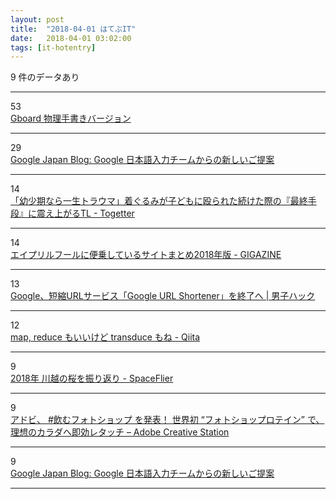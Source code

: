 ```yaml
---
layout: post
title:  "2018-04-01 はてぶIT"
date:   2018-04-01 03:02:00
tags: [it-hotentry]
---
```

9 件のデータあり

<hr><div class="row">
<div class="col-1"><span class="badge badge-pill badge-success h2">53</span></div>
<div class="col-11"><a href='https://landing.google.co.jp/tegaki/' target='_blank'>Gboard 物理手書きバージョン</a></div>
</div>
<hr>
<div class="row">
<div class="col-1"><span class="badge badge-pill badge-success h2">29</span></div>
<div class="col-11"><a href='https://japan.googleblog.com/2018/04/tegaki.html' target='_blank'>Google Japan Blog: Google 日本語入力チームからの新しいご提案</a></div>
</div>
<hr>
<div class="row">
<div class="col-1"><span class="badge badge-pill badge-success h2">14</span></div>
<div class="col-11"><a href='https://togetter.com/li/1213848' target='_blank'>「幼少期なら一生トラウマ」着ぐるみが子どもに殴られた続けた際の『最終手段』に震え上がるTL - Togetter</a></div>
</div>
<hr>
<div class="row">
<div class="col-1"><span class="badge badge-pill badge-success h2">14</span></div>
<div class="col-11"><a href='https://gigazine.net/news/20180401-aprilfool/' target='_blank'>エイプリルフールに便乗しているサイトまとめ2018年版 - GIGAZINE</a></div>
</div>
<hr>
<div class="row">
<div class="col-1"><span class="badge badge-pill badge-success h2">13</span></div>
<div class="col-11"><a href='https://www.danshihack.com/2018/03/31/junp/google-url-shortener.html' target='_blank'>Google、短縮URLサービス「Google URL Shortener」を終了へ | 男子ハック</a></div>
</div>
<hr>
<div class="row">
<div class="col-1"><span class="badge badge-pill badge-success h2">12</span></div>
<div class="col-11"><a href='https://qiita.com/41semicolon/items/666a3ff1c226828ecdb2' target='_blank'>map, reduce もいいけど transduce もね - Qiita</a></div>
</div>
<hr>
<div class="row">
<div class="col-1"><span class="badge badge-pill badge-success h2">9</span></div>
<div class="col-11"><a href='http://www.spaceflier.com/entry/20180331_kawagoe-sakura' target='_blank'>2018年 川越の桜を振り返り - SpaceFlier</a></div>
</div>
<hr>
<div class="row">
<div class="col-1"><span class="badge badge-pill badge-success h2">9</span></div>
<div class="col-11"><a href='https://blogs.adobe.com/creativestation/aprilfools_2018' target='_blank'>アドビ、 #飲むフォトショップ を発表！ 世界初 “フォトショップロテイン” で、理想のカラダへ即効レタッチ – Adobe Creative Station</a></div>
</div>
<hr>
<div class="row">
<div class="col-1"><span class="badge badge-pill badge-success h2">9</span></div>
<div class="col-11"><a href='https://japan.googleblog.com/2018/04/tegaki.html?m=1' target='_blank'>Google Japan Blog: Google 日本語入力チームからの新しいご提案</a></div>
</div>
<hr>
